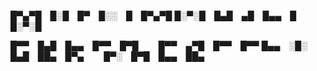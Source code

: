 
█▀▄▀█ █░█ █▀ █░░ █ █▀▄▀█
█░▀░█ █▄█ ▄█ █▄▄ █ █░▀░█

█▀▀ █▄█ █▄▄ █▀▀ █▀█   █▀▀ ▄▀█ █▀▀ █▀▀
█▄▄ ░█░ █▄█ ██▄ █▀▄   █▀░ █▀█ █▄▄ ██▄
